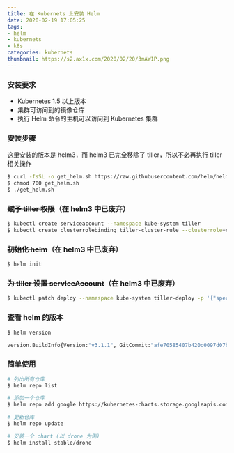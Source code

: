 ```yaml
---
title: 在 Kubernets 上安装 Helm
date: 2020-02-19 17:05:25
tags:
- helm
- kubernets
- k8s
categories: kubernets
thumbnail: https://s2.ax1x.com/2020/02/20/3mAW1P.png
---
```


### 安装要求

- Kubernetes 1.5 以上版本
- 集群可访问到的镜像仓库
- 执行 Helm 命令的主机可以访问到 Kubernetes 集群

### 安装步骤

这里安装的版本是 helm3，而 helm3 已完全移除了 tiller，所以不必再执行 tiller 相关操作

```bash
$ curl -fsSL -o get_helm.sh https://raw.githubusercontent.com/helm/helm/master/scripts/get-helm-3
$ chmod 700 get_helm.sh
$ ./get_helm.sh
```

### ~~赋予 tiller 权限~~（在 helm3 中已废弃）

```bash
$ kubectl create serviceaccount --namespace kube-system tiller
$ kubectl create clusterrolebinding tiller-cluster-rule --clusterrole=cluster-admin --serviceaccount=kube-system:tiller
```

### ~~初始化 helm~~（在 helm3 中已废弃）

```bash
$ helm init 
```

### ~~为 tiller 设置 serviceAccount~~（在 helm3 中已废弃）

```bash
$ kubectl patch deploy --namespace kube-system tiller-deploy -p '{"spec":{"template":{"spec":{"serviceAccount":"tiller"}}}}'
```

### 查看 helm 的版本

```bash
$ helm version

version.BuildInfo{Version:"v3.1.1", GitCommit:"afe70585407b420d0097d07b21c47dc511525ac8", GitTreeState:"clean", GoVersion:"go1.13.8"}
```

### 简单使用

```bash
# 列出所有仓库
$ helm repo list

# 添加一个仓库
$ helm repo add google https://kubernetes-charts.storage.googleapis.com

# 更新仓库
$ helm repo update

# 安装一个 chart (以 drone 为例)
$ helm install stable/drone
```